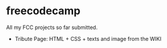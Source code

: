 # freecodecamp

All my FCC projects so far submitted.

- Tribute Page: HTML + CSS + texts and image from the WIKI
